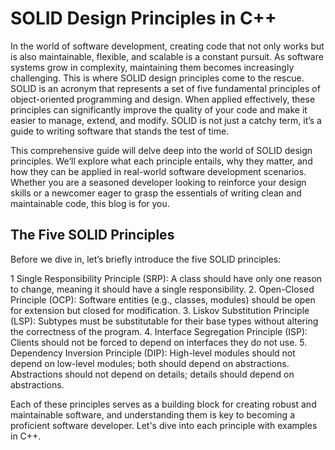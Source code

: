 # SOLID Design Principles in C++

In the world of software development, creating code that not only works but is also maintainable, flexible, and scalable is a constant pursuit. As software systems grow in complexity, maintaining them becomes increasingly challenging. This is where SOLID design principles come to the rescue. SOLID is an acronym that represents a set of five fundamental principles of object-oriented programming and design. When applied effectively, these principles can significantly improve the quality of your code and make it easier to manage, extend, and modify. SOLID is not just a catchy term, it’s a guide to writing software that stands the test of time.

This comprehensive guide will delve deep into the world of SOLID design principles. We’ll explore what each principle entails, why they matter, and how they can be applied in real-world software development scenarios. Whether you are a seasoned developer looking to reinforce your design skills or a newcomer eager to grasp the essentials of writing clean and maintainable code, this blog is for you.

## The Five SOLID Principles
Before we dive in, let’s briefly introduce the five SOLID principles:

1 Single Responsibility Principle (SRP): A class should have only one reason to change, meaning it should have a single responsibility. 
2. Open-Closed Principle (OCP): Software entities (e.g., classes, modules) should be open for extension but closed for modification.
3. Liskov Substitution Principle (LSP): Subtypes must be substitutable for their base types without altering the correctness of the program.
4. Interface Segregation Principle (ISP): Clients should not be forced to depend on interfaces they do not use.
5. Dependency Inversion Principle (DIP): High-level modules should not depend on low-level modules; both should depend on abstractions. Abstractions should not depend on details; details should depend on abstractions.

Each of these principles serves as a building block for creating robust and maintainable software, and understanding them is key to becoming a proficient software developer.
Let's dive into each principle with examples in C++.
